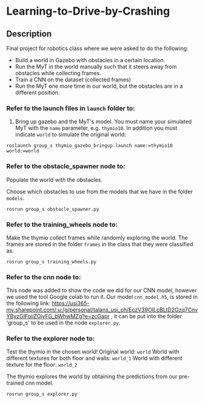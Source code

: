 # Learning-to-Drive-by-Crashing

## Description
Final project for robotics class where we were asked to do the following:

- Build a world in Gazebo with obstacles in a certain location.
- Run the MyT in the world manually such that it steers away from obstacles while collecting frames.
- Train a CNN on the dataset (collected frames)
- Run the MyT one more time in our world, but the obstacles are in a different position.


### Refer to the launch files in `launch` folder to:

1. Bring up gazebo and the MyT's model. You must name your simulated MyT with the `name` parameter, e.g. `thymio10`. In addition you must indicate `world` to simulate the original world:

```
roslaunch group_s thymio_gazebo_bringup.launch name:=thymio10 world:=world
```


### Refer to the obstacle_spawner node to:

Populate the world with the obstacles.

Choose which obstacles to use from the models that we have in the folder `models`.


```
rosrun group_s obstacle_spawner.py
```



### Refer to the training_wheels node to:

Make the thymio collect frames while randomly exploring the world. The frames are stored in the folder `frames` in the class that they were classified as.

```
rosrun group_s training_wheels.py
```

### Refer to the cnn node to:

This node was added to show the code we did for our CNN model, however we used the tool Google colab to run it. Our model `cnn_model.h5`, is stored in the following link: https://usi365-my.sharepoint.com/:u:/g/personal/talans_usi_ch/EczV39OILcBLtD2Gzq7CnvYByzGIFoiiZOiyFG_bWhwMZg?e=zcGapr , it can be put into the folder 'group_s' to be used in the node `explorer.py`.



### Refer to the explorer node to:

Test the thymio in the chosen world! 
Original world:  `world`
World with different textures for both floor and walls:  `world_1`
World with different texture for the floor:  `world_2`

The thymio explores the world by obtaining the predictions from our pre-trained cnn model.

```
rosrun group_s explorer.py
```
